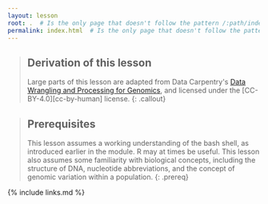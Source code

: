 ```yaml
---
layout: lesson
root: .  # Is the only page that doesn't follow the pattern /:path/index.html
permalink: index.html  # Is the only page that doesn't follow the pattern /:path/index.html
---
```


> ## Derivation of this lesson
> 
> Large parts of this lesson are adapted from Data Carpentry's [Data Wrangling and Processing for Genomics](https://datacarpentry.org/wrangling-genomics/), and licensed under the [CC-BY-4.0][cc-by-human] license.
{: .callout}

> ## Prerequisites
> 
> This lesson assumes a working understanding of the bash shell, as introduced earlier in the module. R may at times be useful.
> This lesson also assumes some familiarity with biological concepts, including the structure of DNA, nucleotide abbreviations, and the concept of genomic variation within a population.
{: .prereq}

{% include links.md %}
